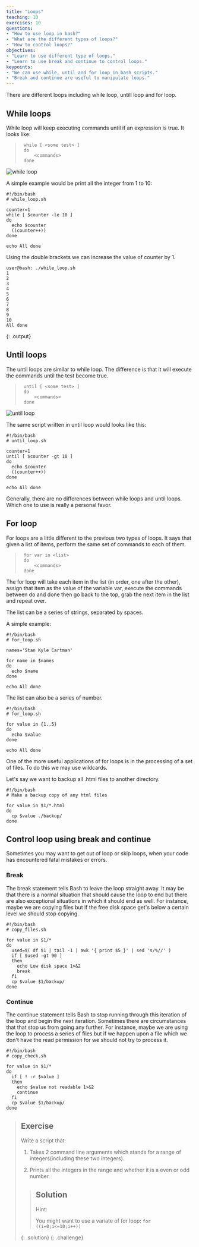 ```yaml
---
title: "Loops"
teaching: 10
exercises: 10
questions:
- "How to use loop in bash?"
- "What are the different types of loops?"
- "How to control loops?"
objectives:
- "Learn to use different type of loops."
- "Learn to use break and continue to control loops."
keypoints:
- "We can use while, until and for loop in bash scripts."
- "Break and continue are useful to manipulate loops."
---
```


There are different loops including while loop, untill loop and for loop.

## While loops

While loop will keep executing commands until if an expression is true. It looks like:

>      while [ <some test> ]
>      do
>          <commands>
>      done

![while loop](../fig/while-loop.jpg)

A simple example would be print all the integer from 1 to 10:

```
#!/bin/bash
# while_loop.sh

counter=1
while [ $counter -le 10 ]
do
  echo $counter
  ((counter++))
done

echo All done
```

Using the double brackets we can increase the value of counter by 1.

~~~
user@bash: ./while_loop.sh
1
2
3
4
5
6
7
8
9
10
All done
~~~
{: .output}

## Until loops

The until loops are similar to while loop. The difference is that it will execute the commands until the test become true.

>      until [ <some test> ]
>      do
>          <commands>
>      done

![until loop](../fig/until-loop.jpg)

The same script written in until loop would looks like this:

```
#!/bin/bash
# until_loop.sh

counter=1
until [ $counter -gt 10 ]
do
  echo $counter
  ((counter++))
done

echo All done
```

Generally, there are no differences between while loops and until loops. Which one to use is really a personal favor.

## For loop

For loops are a little different to the previous two types of loops. It says that given a list of items, perform the same set of commands to each of them.

>      for var in <list>
>      do
>          <commands>
>      done

The for loop will take each item in the list (in order, one after the other), assign that item as the value of the variable var, execute the commands between do and done then go back to the top, grab the next item in the list and repeat over.

The list can be a series of strings, separated by spaces.

A simple example:

```
#!/bin/bash
# for_loop.sh

names='Stan Kyle Cartman'

for name in $names
do
  echo $name
done

echo All done
```

The list can also be a series of number.

```
#!/bin/bash
# for_loop.sh

for value in {1..5}
do
  echo $value
done

echo All done
```

One of the more useful applications of for loops is in the processing of a set of files. To do this we may use wildcards.

Let's say we want to backup all .html files to another directory.

```
#!/bin/bash
# Make a backup copy of any html files

for value in $1/*.html
do
  cp $value ./backup/
done
```

## Control loop using break and continue

Sometimes you may want to get out of loop or skip loops, when your code has encountered fatal mistakes or errors.

### Break

The break statement tells Bash to leave the loop straight away. It may be that there is a normal situation that should cause the loop to end but there are also exceptional situations in which it should end as well. For instance, maybe we are copying files but if the free disk space get's below a certain level we should stop copying.

```
#!/bin/bash
# copy_files.sh

for value in $1/*
do
  used=$( df $1 | tail -1 | awk '{ print $5 }' | sed 's/%//' )
  if [ $used -gt 90 ]
  then
    echo Low disk space 1>&2
    break
  fi
  cp $value $1/backup/
done
```

### Continue

The continue statement tells Bash to stop running through this iteration of the loop and begin the next iteration. Sometimes there are circumstances that that stop us from going any further. For instance, maybe we are using the loop to process a series of files but if we happen upon a file which we don't have the read permission for we should not try to process it.

```
#!/bin/bash
# copy_check.sh

for value in $1/*
do
  if [ ! -r $value ]
  then
    echo $value not readable 1>&2
    continue
  fi
  cp $value $1/backup/
done
```

> ## Exercise
>
> Write a script that:
>  
> 1. Takes 2 command line arguments which stands for a range of integers(including these two integers).
>
> 2. Prints all the integers in the range and whether it is a even or odd number.
>
> > ## Solution
> >
> > Hint:
> >
> > You might want to use a variate of for loop: `for ((i=0;i<=10;i++))`
> >
> {: .solution}
{: .challenge}
